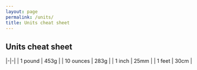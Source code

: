 ```yaml
---
layout: page
permalink: /units/
title: Units cheat sheet
---
```


## Units cheat sheet

|-|-|
| 1 pound | 453g |
| 10 ounces | 283g |
| 1 inch | 25mm |
| 1 feet | 30cm |
